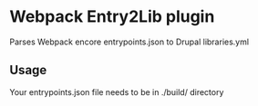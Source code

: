 # Webpack Entry2Lib plugin

Parses Webpack encore entrypoints.json to Drupal libraries.yml

## Usage

Your entrypoints.json file needs to be in ./build/ directory
